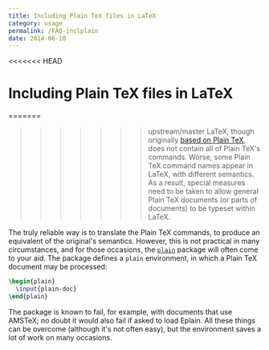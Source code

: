 ```yaml
---
title: Including Plain TeX files in LaTeX
category: usage
permalink: /FAQ-inclplain
date: 2014-06-10
---
```


<<<<<<< HEAD
# Including Plain TeX files in LaTeX

=======
>>>>>>> upstream/master
LaTeX, though originally [based on Plain TeX](FAQ-LaTeXandPlain), does not
contain all of Plain TeX's commands.  Worse, some Plain TeX
command names appear in LaTeX, with different semantics.  As a
result, special measures need to be taken to allow general Plain TeX
documents (or parts of documents) to be typeset within LaTeX.

The truly reliable way is to translate the Plain TeX commands, to
produce an equivalent of the original's semantics.  However, this is
not practical in many circumstances, and for those occasions, the
[`plain`](https://ctan.org/pkg/plain) package will often come to your aid.  The package
defines a `plain` environment, in which a Plain TeX
document may be processed:
```latex
\begin{plain}
  \input{plain-doc}
\end{plain}
```
The package is known to fail, for example, with documents that use
AMSTeX; no doubt it would also fail if asked to load Eplain.
All these things can be overcome (although it's not often easy), but
the environment saves a lot of work on many occasions.

